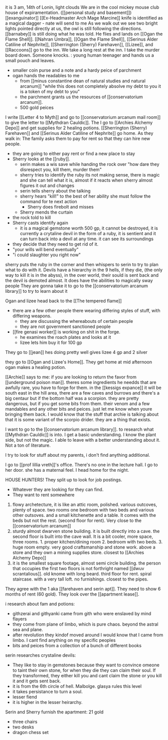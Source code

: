 it is 3 am, 14th of Lonin, light clouds
We are in the cool mickey mouse club house of expiramentation. ([[personal study and basement]])
[[exanguinator]] [[Ex-Headmaster Arch Mage Marcine]] knife is identified as a magical dagger - nate will send to me
As we walk out we see two bright lights pointed directly at us, the owl is still following the directions. [[barnabey]] is still doing what he was told. He flies and lands on [[Ogan the Flame Shell]]. 
[[Nahran Umbra]], [[Ogan the Flame Shell]], [[Serinus Alder Catiline of Nephrite]], [[Sherrington (Sherry) Farehaven]], [[Lizee]], and [[Raccoons]] go to the inn.
We take a long rest at the inn. 
I take the murder board down. 
Someone knocks. : young human teenager and hands us a small pouch and leaves.
- smaller coin purse and a note and a hardy peice of parchment
- ogan hands the readables to me
	- from [[minus constantine dean of natural studies and natural arcanum]] "while this does not completely absolve my debt to you it is a token of my debt to you"
	- the parchment grants us the resources of [[conservatorium arcanum]].
	- 500 gold peices

I write [[Letter 4 to Myth]] and go to [[conservatorium arcanum mail room]] to give the letter to [[Mythdran Cauldic]]. The I go to [[Archies Alchemy Depo]] and get supplies for 2 healing potions. 
[[Sherrington (Sherry) Farehaven]] and [[Serinus Alder Catiline of Nephrite]] go home. As they walk in: The family asks them to pay for rent so that they can hire new people. 
- they are going to either pay rent or find a new place to stay
- Sherry looks at the [[ruby]]. 
	- serin makes a wis save while handing the rock over "how dare they disrespect you, kill them, murder them"
	- sherry tries to identify the ruby its not making sense, there is magic and she can tell what it is, almost if it reacts when sherry almost figures it out and changes
	- serin tells sherry about the talking
	- sherry hears "kill!" to the best of her ability she must follow the command for te next action
		- Sherry does firebolt and misses
	- Sherry mends the curtain
- the rock told to kill
- Sherry casts identify again
	- it is a magical gemstone worth 500 gp, it cannot be destroyed, it is currently a crytaline devil in the form of a ruby, it is sentient and it can turn back into a devil at any time. it can see its surroundings
- they decide that they need to get rid of it. 
- "your wills will bend eventually"
- "i could slaughter you right now"

sherry puts the ruby in the corner and then whispers to serin to try to plan what to do with it.
Devils have a hierarchy in the 9 hells, if they die, (the only way to kill it is in the abyss), in the over world, their sould is sent back and the devil is demoted almost. 
It does have the abilities to magically sway people
They are gonna take it to go to the [[conservatorium arcanum library]] to try to learn about it

Ogan and lizee head back to the [[The tempered flame]] 
- there are a few other people there wearing differing styles of stuff, with differing weapons.
	- they are discussing the whereabouts of certain people
	- they are not government sanctioned people
- [[fire genasi worker]] is working on shit in the forge. 
	- he examines the roach plates and looks at it
	- lizee lets him buy it for 100 gp

They go to [[jean]] hes doing pretty well
gives lizee 4 gp and 2 silver

they go to [[Ogan and Lizee's Home]]. They get home at mid afternoon
ogan makes a healing potion. 

[[Archie]] says to me: if you are looking to return the favor from [[underground poison man]]. theres some ingredients he needds that are awfully rare, you have to forge for them. in the [[kessigs expance]] it will be south east in the hill area, there are a few caves and burrows and there's a big centaur but if the bottom half was a scorpion. they are pretty dangerous, but if you get some bits from them. their venom and a few mandables and any other bits and peices. 
just let me know when youre bringing them back.
I would know that the stuff that archie is talking about that it is some variant of the scorpio drider. they are a thing that exists. 

I want to go to the [[conservatorium arcanum library]]. to research what [[Mythdran Cauldic]] is into. I get a basic understanding. I know the plant side, but not the magic. I able to leave with a better understanding about it. Not a ton of literature. 

I try to look for stuff about my parents, i don't find anything additional.

I go to [[prof lillia vreth]]'s office. There's no one in the lecture hall. I go to her door. she has a maternal feel. I head home for the night. 

HOUSE HUNTERS!
They split up to look for job postings. 
- Whatever they are looking for they can find.
- They want to rent somewhere
1. flowy archetecture, it is like an attic room, polished. various outcoves, plenty of space. two rooms one bedroom with two beds and various other outsoves. and a small kitchenette and a table. It comes with the beds but not the rest. (second floor for rent). Very close to the [[conservatorium arcanum]]
2. sturdy almost dwarven stone building. it is built directly into a cave. the second floor is built into the cave wall. It is a bit cooler, more space, three rooms. 1. proper kitchen/dining room 2. bedroom with two beds. 3. huge room empty. very good craftsmanship and stone work. above a store and they own a mining supplies store. closest to [[Archies Alchemy Depo]]
3. it is the smallest square footage, almost semi circle building. the person that occupies the first two floors is not forthright named [[dwuv scrantalious]]. old knome with long beard. third floor for rent. spiral staircase. with a very tall loft. no furnishings. closest to the pipes. 

They agree with the 1 aka [[farehaven and serin apt]]. They need to show 6 months of rent (60 gold). They look over the [[apartment lease]]. 

i research about fam and potions: 
- githzerai and githyanki came from gith who were enslaved by mind flayers
- they come from plane of limbo, which is pure chaos. beyond the astral sea and plane.
- after revolution they kindof moved around I would know that I came from limbo. I cant find anything on my specific peoples
- bits and peices from a collection of a bunch of different books

serin researches crystaline devils:
- They like to stay in gemstones because they want to convince omeone to taint their own stone, for when they die they can claim their soul. If they transformed, they either kill you and cant claim the stone or you kill it and it gets sent back. 
- it is from the 6th circle of hell. Malbolge. glasya rules this level
- it takes persistance to turn a soul. 
- lesser fiend
- it is higher in the lesser heirarchy.

Serin and Sherry furnish the apartment: 21 gold
- three chairs 
- two desks
- dragon chess set

